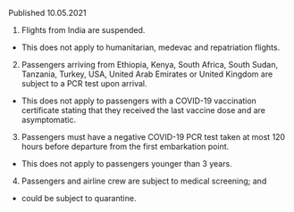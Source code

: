 Published 10.05.2021
1. Flights from India are suspended.
- This does not apply to humanitarian, medevac and repatriation flights.
2. Passengers arriving from Ethiopia, Kenya, South Africa, South Sudan, Tanzania, Turkey, USA, United Arab Emirates or United Kingdom are subject to a PCR test upon arrival.
- This does not apply to passengers with a COVID-19 vaccination certificate stating that they received the last vaccine dose and are asymptomatic.
3. Passengers must have a negative COVID-19 PCR test taken at most 120 hours before departure from the first embarkation point.
- This does not apply to passengers younger than 3 years.
4. Passengers and airline crew are subject to medical screening; and
- could be subject to quarantine.

